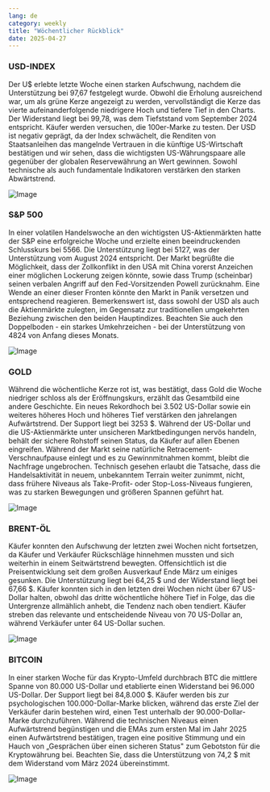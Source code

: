 ```yaml
---
lang: de
category: weekly
title: "Wöchentlicher Rückblick"
date: 2025-04-27
---
```


### USD-INDEX

Der U$ erlebte letzte Woche einen starken Aufschwung, nachdem die Unterstützung bei 97,67 festgelegt wurde. Obwohl die Erholung ausreichend war, um als grüne Kerze angezeigt zu werden, vervollständigt die Kerze das vierte aufeinanderfolgende niedrigere Hoch und tiefere Tief in den Charts. Der Widerstand liegt bei 99,78, was dem Tiefststand vom September 2024 entspricht. Käufer werden versuchen, die 100er-Marke zu testen. Der USD ist negativ geprägt, da der Index schwächelt, die Renditen von Staatsanleihen das mangelnde Vertrauen in die künftige US-Wirtschaft bestätigen und wir sehen, dass die wichtigsten US-Währungspaare alle gegenüber der globalen Reservewährung an Wert gewinnen. Sowohl technische als auch fundamentale Indikatoren verstärken den starken Abwärtstrend.

![Image](https://markleighedu.github.io/img/Apr-2025/27-Apr-2025/usdindex.jpg)

### S&P 500

In einer volatilen Handelswoche an den wichtigsten US-Aktienmärkten hatte der S&P eine erfolgreiche Woche und erzielte einen beeindruckenden Schlusskurs bei 5566. Die Unterstützung liegt bei 5127, was der Unterstützung vom August 2024 entspricht. Der Markt begrüßte die Möglichkeit, dass der Zollkonflikt in den USA mit China vorerst Anzeichen einer möglichen Lockerung zeigen könnte, sowie dass Trump (scheinbar) seinen verbalen Angriff auf den Fed-Vorsitzenden Powell zurücknahm. Eine Wende an einer dieser Fronten könnte den Markt in Panik versetzen und entsprechend reagieren. Bemerkenswert ist, dass sowohl der USD als auch die Aktienmärkte zulegten, im Gegensatz zur traditionellen umgekehrten Beziehung zwischen den beiden Hauptindizes. Beachten Sie auch den Doppelboden - ein starkes Umkehrzeichen - bei der Unterstützung von 4824 von Anfang dieses Monats.

![Image](https://markleighedu.github.io/img/Apr-2025/27-Apr-2025/sp500.jpg)

### GOLD

Während die wöchentliche Kerze rot ist, was bestätigt, dass Gold die Woche niedriger schloss als der Eröffnungskurs, erzählt das Gesamtbild eine andere Geschichte. Ein neues Rekordhoch bei 3.502 US-Dollar sowie ein weiteres höheres Hoch und höheres Tief verstärken den jahrelangen Aufwärtstrend. Der Support liegt bei 3253 $. Während der US-Dollar und die US-Aktienmärkte unter unsicheren Marktbedingungen nervös handeln, behält der sichere Rohstoff seinen Status, da Käufer auf allen Ebenen eingreifen. Während der Markt seine natürliche Retracement-Verschnaufpause einlegt und es zu Gewinnmitnahmen kommt, bleibt die Nachfrage ungebrochen. Technisch gesehen erlaubt die Tatsache, dass die Handelsaktivität in neuem, unbekanntem Terrain weiter zunimmt, nicht, dass frühere Niveaus als Take-Profit- oder Stop-Loss-Niveaus fungieren, was zu starken Bewegungen und größeren Spannen geführt hat.

![Image](https://markleighedu.github.io/img/Apr-2025/27-Apr-2025/gold.jpg)

### BRENT-ÖL

Käufer konnten den Aufschwung der letzten zwei Wochen nicht fortsetzen, da Käufer und Verkäufer Rückschläge hinnehmen mussten und sich weiterhin in einem Seitwärtstrend bewegten. Offensichtlich ist die Preisentwicklung seit dem großen Ausverkauf Ende März um einiges gesunken. Die Unterstützung liegt bei 64,25 $ und der Widerstand liegt bei 67,66 $. Käufer konnten sich in den letzten drei Wochen nicht über 67 US-Dollar halten, obwohl das dritte wöchentliche höhere Tief in Folge, das die Untergrenze allmählich anhebt, die Tendenz nach oben tendiert. Käufer streben das relevante und entscheidende Niveau von 70 US-Dollar an, während Verkäufer unter 64 US-Dollar suchen.

![Image](https://markleighedu.github.io/img/Apr-2025/27-Apr-2025/brentoil.jpg)

### BITCOIN

In einer starken Woche für das Krypto-Umfeld durchbrach BTC die mittlere Spanne von 80.000 US-Dollar und etablierte einen Widerstand bei 96.000 US-Dollar. Der Support liegt bei 84,8.000 $. Käufer werden bis zur psychologischen 100.000-Dollar-Marke blicken, während das erste Ziel der Verkäufer darin bestehen wird, einen Test unterhalb der 90.000-Dollar-Marke durchzuführen. Während die technischen Niveaus einen Aufwärtstrend begünstigen und die EMAs zum ersten Mal im Jahr 2025 einen Aufwärtstrend bestätigen, tragen eine positive Stimmung und ein Hauch von „Gesprächen über einen sicheren Status" zum Gebotston für die Kryptowährung bei.  Beachten Sie, dass die Unterstützung von 74,2 $ mit dem Widerstand vom März 2024 übereinstimmt. 

![Image](https://markleighedu.github.io/img/Apr-2025/27-Apr-2025/bitcoin.jpg)

